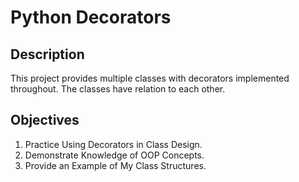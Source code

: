 <h1>Python Decorators</h1>

<h2>Description</h2>
<p>This project provides multiple classes with decorators implemented throughout. The classes have relation to each other.</p>

<h2>Objectives</h2>
<ol>
  <li>Practice Using Decorators in Class Design.</li>
  <li>Demonstrate Knowledge of OOP Concepts.</li>
  <li>Provide an Example of My Class Structures.</li>
</ol>
